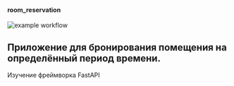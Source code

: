 #### room_reservation
![example workflow](https://github.com/margoloko/room_reservation/actions/workflows/main.yaml/badge.svg)
## Приложение для бронирования помещения на определённый период времени.
Изучение фреймворка FastAPI
